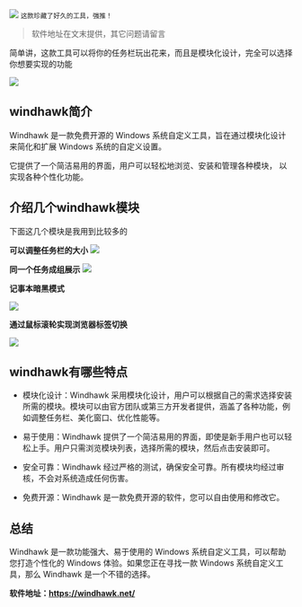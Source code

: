<img src="/assets/image/240418-windhawk-1.png" style="max-width: 70%; height: auto;">
<small>这款珍藏了好久的工具，强推！</small>


>软件地址在文末提供，其它问题请留言

简单讲，这款工具可以将你的任务栏玩出花来，而且是模块化设计，完全可以选择你想要实现的功能

![](/assets/image/240418-windhawk-1.png)


## windhawk简介

Windhawk 是一款免费开源的 Windows 系统自定义工具，旨在通过模块化设计来简化和扩展 Windows 系统的自定义设置。

它提供了一个简洁易用的界面，用户可以轻松地浏览、安装和管理各种模块，
以实现各种个性化功能。

## 介绍几个windhawk模块

下面这几个模块是我用到比较多的

**可以调整任务栏的大小**
![](/assets/image/240418-windhawk-2.png)

**同一个任务成组展示**
![](/assets/image/240418-windhawk-3.png)

**记事本暗黑模式**

![](/assets/image/240418-windhawk-4.png)

**通过鼠标滚轮实现浏览器标签切换**

![](/assets/image/240418-windhawk-5.png)



## windhawk有哪些特点

- 模块化设计：Windhawk 采用模块化设计，用户可以根据自己的需求选择安装所需的模块。模块可以由官方团队或第三方开发者提供，涵盖了各种功能，例如调整任务栏、美化窗口、优化性能等。

- 易于使用：Windhawk 提供了一个简洁易用的界面，即使是新手用户也可以轻松上手。用户只需浏览模块列表，选择所需的模块，然后点击安装即可。

- 安全可靠：Windhawk 经过严格的测试，确保安全可靠。所有模块均经过审核，不会对系统造成任何伤害。

- 免费开源：Windhawk 是一款免费开源的软件，您可以自由使用和修改它。

## 总结

Windhawk 是一款功能强大、易于使用的 Windows 系统自定义工具，可以帮助您打造个性化的 Windows 体验。如果您正在寻找一款 Windows 系统自定义工具，那么 Windhawk 是一个不错的选择。

**软件地址：https://windhawk.net/**
